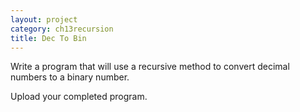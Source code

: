 ```yaml
---
layout: project
category: ch13recursion
title: Dec To Bin
---
```


Write a program that will use a recursive method to convert decimal numbers to a binary number.

Upload your completed program.
